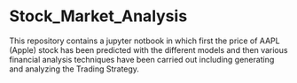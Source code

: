 # Stock_Market_Analysis
This repository contains a jupyter notbook in which first the price of AAPL (Apple) stock has been predicted with the different models and then various financial analysis techniques have been carried out including generating and analyzing the Trading Strategy.
